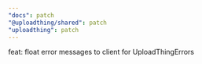 ```yaml
---
"docs": patch
"@uploadthing/shared": patch
"uploadthing": patch
---
```


feat: float error messages to client for UploadThingErrors

